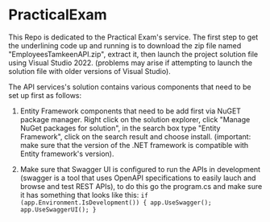 # PracticalExam

This Repo is dedicated to the Practical Exam's service. The first step to get the underlining code up and running is to download the zip file named "EmployeesTamkeenAPI.zip", extract it, then launch the project solution file using Visual Studio 2022. (problems may arise if attempting to launch the solution file with older versions of Visual Studio).

The API services's solution contains various components that need to be set up first as follows:
1. Entity Framework components that need to be add first via NuGET package manager. Right click on the solution explorer, click "Manage NuGet packages for solution", in the search box type "Entity Framework", click on the search result and choose install. (important: make sure that the version of the .NET framework is compatible with Entity framework's version).

2. Make sure that Swagger UI is configured to run the APIs in development (swagger is a tool that uses OpenAPI specifications to easily lauch and browse and test REST APIs), to do this go the program.cs and make sure it has something that looks like this:
<code>if (app.Environment.IsDevelopment())
{
    app.UseSwagger();
    app.UseSwaggerUI();
}</code>
